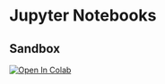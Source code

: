 # Jupyter Notebooks

## Sandbox 
[![Open In Colab](https://colab.research.google.com/assets/colab-badge.svg)](https://colab.research.google.com/github/eescriba/drl-keras-mesa/blob/master/src/notebooks/sandbox.ipynb)